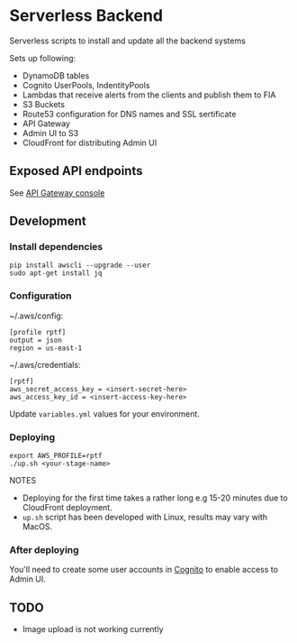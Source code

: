 # Serverless Backend

Serverless scripts to install and update all the backend systems

Sets up following:
- DynamoDB tables
- Cognito UserPools, IndentityPools
- Lambdas that receive alerts from the clients and publish them to FIA
- S3 Buckets
- Route53 configuration for DNS names and SSL sertificate
- API Gateway
- Admin UI to S3
- CloudFront for distributing Admin UI

## Exposed API endpoints

See [API Gateway console](https://console.aws.amazon.com/apigateway)

## Development

### Install dependencies
```
pip install awscli --upgrade --user
sudo apt-get install jq
```

### Configuration
~/.aws/config:

```
[profile rptf]
output = json
region = us-east-1
```

~/.aws/credentials:
```
[rptf]
aws_secret_access_key = <insert-secret-here>
aws_access_key_id = <insert-access-key-here>
```

Update `variables.yml` values for your environment.
### Deploying
```
export AWS_PROFILE=rptf
./up.sh <your-stage-name>
```

NOTES
- Deploying for the first time takes a rather long e.g 15-20 minutes due to CloudFront deployment.
- `up.sh` script has been developed with Linux, results may vary with MacOS.

### After deploying

You'll need to create some user accounts in [Cognito](https://console.aws.amazon.com/cognito/home) to enable access to Admin UI.


## TODO
- Image upload is not working currently
